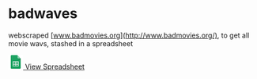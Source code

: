 # badwaves
webscraped [www.badmovies.org](http://www.badmovies.org/), to get all movie wavs, stashed in a spreadsheet


[![CSV - GS](gs.png) View Spreadsheet](https://docs.google.com/spreadsheets/d/1C0D_HLAEsvL3XcT-CToq0OUDzu3q9Id1fRY_CrTCGZQ)

